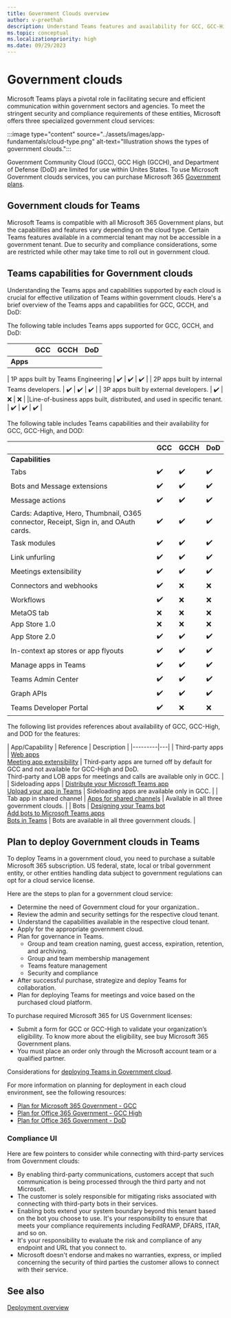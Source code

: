 ```yaml
---
title: Government Clouds overview
author: v-preethah
description: Understand Teams features and availability for GCC, GCC-High, and DOD tenants.
ms.topic: conceptual
ms.localizationpriority: high
ms.date: 09/29/2023
---
```

# Government clouds

Microsoft Teams plays a pivotal role in facilitating secure and efficient communication within government sectors and agencies. To meet the stringent security and compliance requirements of these entities, Microsoft offers three specialized government cloud services:

:::image type="content" source="../assets/images/app-fundamentals/cloud-type.png" alt-text="Illustration shows the types of government clouds.":::

Government Community Cloud (GCC), GCC High (GCCH), and Department of Defense (DoD) are limited for use within Unites States. To use Microsoft Government clouds services, you can purchase Microsoft 365 [Government plans](https://products.office.com/government/compare-office-365-government-plans).

## Government clouds for Teams

 Microsoft Teams is compatible with all Microsoft 365 Government plans, but the capabilities and features vary depending on the cloud type. Certain Teams features available in a commercial tenant may not be accessible in a government tenant. Due to security and compliance considerations, some are restricted while other may take time to roll out in government cloud.

## Teams capabilities for Government clouds

Understanding the Teams apps and capabilities supported by each cloud is crucial for effective utilization of Teams within government clouds. Here's a brief overview of the Teams apps and capabilities for GCC, GCCH, and DoD:

The following table includes Teams apps supported for GCC, GCCH, and DoD:

| &nbsp; | GCC | GCCH | DoD |
|-------------|---------|---|---|
| **Apps** | &nbsp; | &nbsp; | &nbsp; |

| 1P apps built by Teams Engineering | ✔️ | ✔️ | ✔️ |
| 2P apps built by internal Teams developers. | ✔️ | ✔️ | ✔️ |
| 3P apps built by external developers. | ✔️ | ❌ | ❌ |
|Line-of-business apps built, distributed, and used in specific tenant. | ✔️ | ✔️ | ✔️ |

The following table includes Teams capabilities and their availability for GCC, GCC-High, and DOD:

| &nbsp; | GCC | GCCH | DoD |
|-------------|---------|---|---|
| **Capabilities** | &nbsp; | &nbsp; | &nbsp; |
| Tabs | ✔️ | ✔️ | ✔️ |
| Bots and Message extensions | ✔️ | ✔️ | ✔️ |
| Message actions | ✔️ | ✔️ | ✔️ |
| Cards: Adaptive, Hero, Thumbnail, O365 connector, Receipt, Sign in, and OAuth cards. | ✔️ | ✔️ | ✔️ |
| Task modules | ✔️ | ✔️ | ✔️ |
| Link unfurling | ✔️ | ✔️ | ✔️ |
| Meetings extensibility | ✔️ | ✔️ | ✔️ |
| Connectors and webhooks | ✔️ | ❌ | ❌ |
| Workflows| ✔️ | ❌ | ❌ |
| MetaOS tab| ❌ | ❌ | ❌ |
| App Store 1.0 | ❌ | ❌ | ❌ |
| App Store 2.0 | ✔️ | ✔️ | ✔️ |
| In-context ap  stores or app flyouts | ✔️ | ✔️ | ✔️ |
| Manage apps in Teams | ✔️ | ✔️ | ✔️ |
| Teams Admin Center | ✔️ | ✔️ | ✔️ |
| Graph APIs | ✔️ | ✔️ | ✔️ |
| Teams Developer Portal | ✔️ | ❌ | ❌ |

The following list provides references about availability of GCC, GCC-High, and DOD for the features:

| App/Capability | Reference | Description |
|---------|---|
| Third-party apps | [Web apps](../samples/integrating-web-apps.md) <br> [Meeting app extensibility](../apps-in-teams-meetings/teams-apps-in-meetings.md) | Third-party apps are turned off by default for GCC and not available for GCC-High and DoD. <br> Third-party and LOB apps for meetings and calls are available only in GCC. |
| Sideloading apps | [Distribute your Microsoft Teams app](../concepts/deploy-and-publish/apps-publish-overview.md) <br> [Upload your app in Teams](../concepts/deploy-and-publish/apps-upload.md) | Sideloading apps are available only in GCC. |
| Tab app in shared channel | [Apps for shared channels](build-and-test/shared-channels.md) | Available in all three government clouds. |
| Bots | [Designing your Teams bot](../bots/design/bots.md) <br> [Add bots to Microsoft Teams apps](../resources/bot-v3/bots-overview.md) <br> [Bots in Teams](../bots/what-are-bots.md) | Bots are available in all three government clouds. |

## Plan to deploy Government clouds in Teams

To deploy Teams in a government cloud, you need to purchase a suitable Microsoft 365 subscription. US federal, state, local or tribal government entity, or other entities handling data subject to government regulations can opt for a cloud service license.

Here are the steps to plan for a government cloud service:

* Determine the need of Government cloud for your organization..
* Review the admin and security settings for the respective cloud tenant.
* Understand the capabilities available in the respective cloud tenant.
* Apply for the appropriate government cloud.
* Plan for governance in Teams.
  * Group and team creation naming, guest access, expiration, retention, and archiving.
  * Group and team membership management
  * Teams feature management
  * Security and compliance
* After successful purchase, strategize and deploy Teams for collaboration.
* Plan for deploying Teams for meetings and voice based on the purchased cloud platform.

To purchase required Microsoft 365 for US Government licenses:

* Submit a form for GCC or GCC-High to validate your organization’s eligibility. To know more about the eligibility, see buy Microsoft 365 Government plans.
* You must place an order only through the Microsoft account team or a qualified partner.

Considerations for [deploying Teams in Government cloud](/microsoftteams/expand-teams-across-your-org/teams-for-government-landing-page).

For more information on planning for deployment in each cloud environment, see the following resources:

* [Plan for Microsoft 365 Government - GCC](/microsoftteams/plan-for-government-gcc)
* [Plan for Office 365 Government - GCC High](/microsoftteams/plan-for-government-gcc-high)
* [Plan for Office 365 Government - DoD](/microsoftteams/plan-for-government-dod)

### Compliance UI

Here are few pointers to consider while connecting with third-party services from Government clouds:

* By enabling third-party communications, customers accept that such communication is being processed through the third party and not Microsoft.
* The customer is solely responsible for mitigating risks associated with connecting with third-party bots in their services.
* Enabling bots extend your system boundary beyond this tenant based on the bot you choose to use. It's your responsibility to ensure that meets your compliance requirements including FedRAMP, DFARS, ITAR, and so on.
* It's your responsibility to evaluate the risk and compliance of any endpoint and URL that you connect to.
* Microsoft doesn't endorse and makes no warranties, express, or implied concerning the security of third parties the customer allows to connect with their service.

## See also

[Deployment overview](/microsoftteams/deploy-overview)
